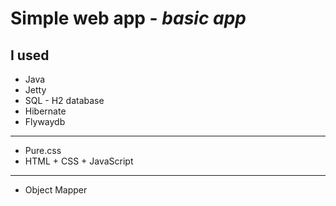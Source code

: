 # Simple web app - ***basic app***
## I used
* Java
* Jetty
* SQL - H2 database
* Hibernate
* Flywaydb
----
* Pure.css
* HTML + CSS + JavaScript
----
* Object Mapper

